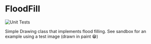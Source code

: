 # FloodFill

![Unit Tests](https://github.com/JEPooley/FloodFill/actions/workflows/python-app.yml/badge.svg)

Simple Drawing class that implements flood filling. See sandbox for an 
example using a test image (drawn in paint 😁)
